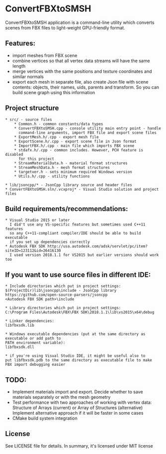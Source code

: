 # ConvertFBXtoSMSH

ConvertFBXtoSMSH application is a command-line utility which converts
scenes from FBX files to light-weight GPU-friendly format.

## Features:
* import meshes from FBX scene
* combine vertices so that all vertex data streams will have the same length
* merge vertices with the same positions and texture coordinates and similar normals
* export each mesh in separate file, also create Json file with scene 
  contents: objects, their names, uids, parents and transform. So you 
  can build scene graph using this information

## Project structure
    * src/ - source files
        * Common.h - common constants/data types
        * ConvertFBXtoSMSH.cpp - console utility main entry point - handle
          command-line arguments, import FBX file and export scene files
        * ExportMesh.h/.cpp - export mesh file
        * ExportScene.h/.cpp - export scene file in Json format
        * ImportFBX.h/.cpp - main file which imports FBX scene
        * stdafx.h/.cpp - common includes. However, PCH feature is disabled 
          for this project
        * StreamMaterialData.h - material format structures
        * StreamMeshData.h - mesh format structures
        * targetver.h - sets minimum required Windows version
        * Utils.h/.cpp - utility functions

    * lib/jsoncpp/* - JsonCpp library source and header files
    * ConvertFBXtoSMSH.sln/.vcxproj* - Visual Studio solution and project files

## Build requirements/recommendations:
    * Visual Studio 2015 or later
	  I did't use any VS-specific features but sometimes used C++11 features
	  so any C++11-compliant compiler/IDE should be able to build executable
	  if you set up dependencies correctly
    * Autodesk FBX SDK http://usa.autodesk.com/adsk/servlet/pc/item?siteID=123112&id=26416130
      I used version 2018.1.1 for VS2015 but earlier versions should work too

## If you want to use source files in different IDE:
    * Include directories which put in project settings:
    $(ProjectDir)lib\jsoncpp\include - JsonCpp library https://github.com/open-source-parsers/jsoncpp
    <Autodesk FBX SDK path>\include

    * Library directories which put in project settings:
    C:\Program Files\Autodesk\FBX\FBX SDK\2018.1.1\lib\vs2015\x64\debug

    * Linker dependencies:
    libfbxsdk.lib

    * Windows executable dependencies (put at the same directory as executable or add path to 
    PATH environment variable):
    libfbxsdk.dll

    * if you're using Visual Studio IDE, it might be useful also to 
    put libfbxsdk.pdb to the same directory as executable file to make 
    FBX import debugging easier

## TODO:
* Implement materials import and export.
  Decide whether to save materials separately or with the mesh geometry
* Test performance with two approaches of working with vertex data:
  Structure of Arrays (current) or Array of Structures (alternative)
  Implement alternative approach if it will be faster in some cases
* CMake build system integration

## License
See LICENSE file for details. In summary, it's licensed under MIT license
